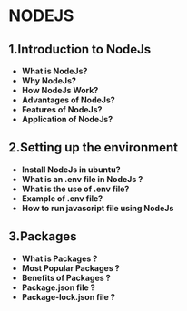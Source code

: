 
# NODEJS
## 1.Introduction to NodeJs
- **What is NodeJs?**
- **Why NodeJs?**
- **How NodeJs Work?**
- **Advantages of NodeJs?**
- **Features of NodeJs?**
- **Application of NodeJs?**
## 2.Setting up the environment
- **Install NodeJs in ubuntu?**
- **What is an .env file in NodeJs ?**
- **What is the use of .env file?**
- **Example of .env file?**
- **How to run javascript file using NodeJs**
## 3.Packages
- **What is Packages ?**
- **Most Popular Packages ?**
- **Benefits of Packages ?**
- **Package.json file ?**
- **Package-lock.json file ?**
